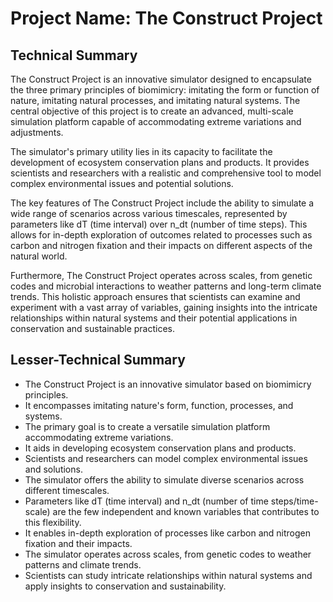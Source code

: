 # Project Name: The Construct Project

## Technical Summary

The Construct Project is an innovative simulator designed to encapsulate the three primary principles of biomimicry: imitating the form or function of nature, imitating natural processes, and imitating natural systems. The central objective of this project is to create an advanced, multi-scale simulation platform capable of accommodating extreme variations and adjustments.

The simulator's primary utility lies in its capacity to facilitate the development of ecosystem conservation plans and products. It provides scientists and researchers with a realistic and comprehensive tool to model complex environmental issues and potential solutions.

The key features of The Construct Project include the ability to simulate a wide range of scenarios across various timescales, represented by parameters like dT (time interval) over n_dt (number of time steps). This allows for in-depth exploration of outcomes related to processes such as carbon and nitrogen fixation and their impacts on different aspects of the natural world.

Furthermore, The Construct Project operates across scales, from genetic codes and microbial interactions to weather patterns and long-term climate trends. This holistic approach ensures that scientists can examine and experiment with a vast array of variables, gaining insights into the intricate relationships within natural systems and their potential applications in conservation and sustainable practices.

## Lesser-Technical Summary
* The Construct Project is an innovative simulator based on biomimicry principles.
* It encompasses imitating nature's form, function, processes, and systems.
* The primary goal is to create a versatile simulation platform accommodating extreme variations.
* It aids in developing ecosystem conservation plans and products.
* Scientists and researchers can model complex environmental issues and solutions.
* The simulator offers the ability to simulate diverse scenarios across different timescales.
* Parameters like dT (time interval) and n_dt (number of time steps/time-scale) are the few independent and known variables that contributes to this flexibility.
* It enables in-depth exploration of processes like carbon and nitrogen fixation and their impacts.
* The simulator operates across scales, from genetic codes to weather patterns and climate trends.
* Scientists can study intricate relationships within natural systems and apply insights to conservation and sustainability.